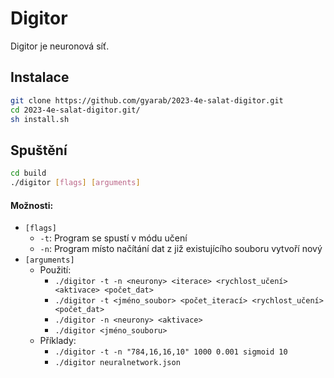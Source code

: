 # Digitor

Digitor je neuronová síť.

## Instalace

```sh
git clone https://github.com/gyarab/2023-4e-salat-digitor.git
cd 2023-4e-salat-digitor.git/
sh install.sh
```

## Spuštění

```sh
cd build
./digitor [flags] [arguments]
```

#### Možnosti:

* `[flags]`
    * `-t`: Program se spustí v módu učení
    * `-n`: Program místo načítání dat z již existujícího souboru vytvoří nový
* `[arguments]`
    * Použití:
        * `./digitor -t -n <neurony> <iterace> <rychlost_učení> <aktivace> <počet_dat>`
        * `./digitor -t <jméno_soubor> <počet_iterací> <rychlost_učení> <počet_dat>`
        * `./digitor -n <neurony> <aktivace>`
        * `./digitor <jméno_souboru>`
    * Příklady:
        * `./digitor -t -n "784,16,16,10" 1000 0.001 sigmoid 10`
        * `./digitor neuralnetwork.json`
        
